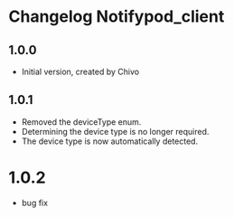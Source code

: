 # Changelog Notifypod_client

## 1.0.0

- Initial version, created by Chivo

## 1.0.1

- Removed the deviceType enum.
- Determining the device type is no longer required.
- The device type is now automatically detected.

# 1.0.2

- bug fix
